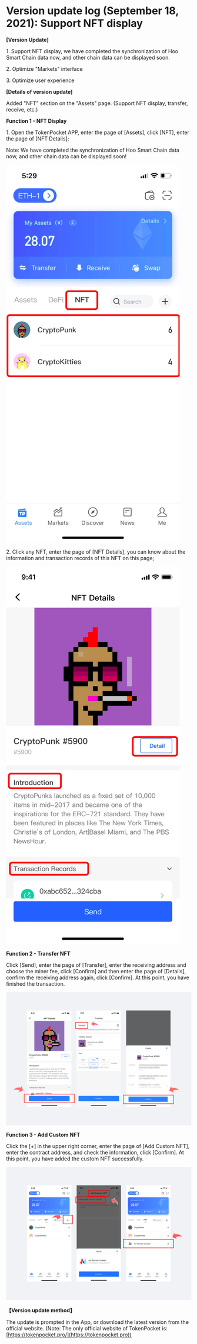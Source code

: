 # Version update log (September 18, 2021): Support NFT display

**\[Version Update]**

1\. Support NFT display, we have completed the synchronization of Hoo Smart Chain data now, and other chain data can be displayed soon.

2\. Optimize "Markets" interface

3\. Optimize user experience

**\[Details of version update]**

Added "NFT" section on the "Assets" page. (Support NFT display, transfer, receive, etc.)

**Function 1 - NFT Display**

1\. Open the TokenPocket APP, enter the page of \[Assets], click \[NFT], enter the page of \[NFT Details];

Note: We have completed the synchronization of Hoo Smart Chain data now, and other chain data can be displayed soon!

![](<../../.gitbook/assets/1 (19) (1).png>)

2\. Click any NFT, enter the page of \[NFT Details], you can know about the information and transaction records of this NFT on this page;

![](<../../.gitbook/assets/image (36).png>)

**Function 2 - Transfer NFT**

Click \[Send], enter the page of \[Transfer], enter the receiving address and choose the miner fee, click \[Confirm] and then enter the page of \[Details], confirm the receiving address again, click \[Confirm]. At this point, you have finished the transaction.

![](../../.gitbook/assets/ying-wen-.png)

**Function 3 - Add Custom NFT**

Click the \[+] in the upper right corner, enter the page of \[Add Custom NFT], enter the contract address, and check the information, click \[Confirm]. At this point, you have added the custom NFT successfully.

![](<../../.gitbook/assets/2 (17) (1).png>)

**【Version update method】‌**

The update is prompted in the App, or download the latest version from the official website. (Note: The only official website of TokenPocket is: [https://tokenpocket.pro/](https://tokenpocket.pro))
